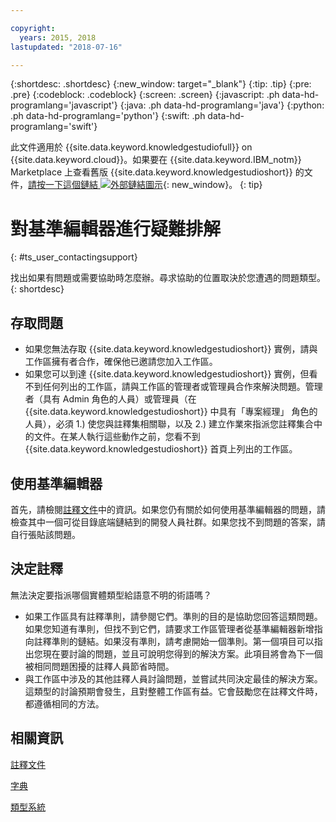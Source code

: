 ```yaml
---

copyright:
  years: 2015, 2018
lastupdated: "2018-07-16"

---
```


{:shortdesc: .shortdesc}
{:new_window: target="_blank"}
{:tip: .tip}
{:pre: .pre}
{:codeblock: .codeblock}
{:screen: .screen}
{:javascript: .ph data-hd-programlang='javascript'}
{:java: .ph data-hd-programlang='java'}
{:python: .ph data-hd-programlang='python'}
{:swift: .ph data-hd-programlang='swift'}

此文件適用於 {{site.data.keyword.knowledgestudiofull}} on {{site.data.keyword.cloud}}。如果要在 {{site.data.keyword.IBM_notm}} Marketplace 上查看舊版 {{site.data.keyword.knowledgestudioshort}} 的文件，[請按一下這個鏈結 ![外部鏈結圖示](../../icons/launch-glyph.svg "外部鏈結圖示")](https://console.bluemix.net/docs/services/knowledge-studio/user-guide-help.html){: new_window}。
{: tip}

# 對基準編輯器進行疑難排解
{: #ts_user_contactingsupport}

找出如果有問題或需要協助時怎麼辦。尋求協助的位置取決於您遭遇的問題類型。
{: shortdesc}

## 存取問題

- 如果您無法存取 {{site.data.keyword.knowledgestudioshort}} 實例，請與工作區擁有者合作，確保他已邀請您加入工作區。
- 如果您可以到達 {{site.data.keyword.knowledgestudioshort}} 實例，但看不到任何列出的工作區，請與工作區的管理者或管理員合作來解決問題。管理者（具有 Admin 角色的人員）或管理員（在 {{site.data.keyword.knowledgestudioshort}} 中具有「專案經理」 角色的人員），必須 1.) 使您與註釋集相關聯，以及 2.) 建立作業來指派您註釋集合中的文件。在某人執行這些動作之前，您看不到 {{site.data.keyword.knowledgestudioshort}} 首頁上列出的工作區。

## 使用基準編輯器

首先，請檢閱[註釋文件](/docs/services/watson-knowledge-studio/user-guide.html)中的資訊。如果您仍有關於如何使用基準編輯器的問題，請檢查其中一個可從目錄底端鏈結到的開發人員社群。如果您找不到問題的答案，請自行張貼該問題。

## 決定註釋

無法決定要指派哪個實體類型給語意不明的術語嗎？

- 如果工作區具有註釋準則，請參閱它們。準則的目的是協助您回答這類問題。如果您知道有準則，但找不到它們，請要求工作區管理者從基準編輯器新增指向註釋準則的鏈結。如果沒有準則，請考慮開始一個準則。第一個項目可以指出您現在要討論的問題，並且可說明您得到的解決方案。此項目將會為下一個被相同問題困擾的註釋人員節省時間。
- 與工作區中涉及的其他註釋人員討論問題，並嘗試共同決定最佳的解決方案。這類型的討論預期會發生，且對整體工作區有益。它會鼓勵您在註釋文件時，都遵循相同的方法。

## 相關資訊

[註釋文件](/docs/services/watson-knowledge-studio/user-guide.html)

[字典](/docs/services/watson-knowledge-studio/dictionaries.html)

[類型系統](/docs/services/watson-knowledge-studio/typesystem.html)
